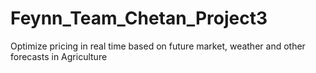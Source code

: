 # Feynn_Team_Chetan_Project3
Optimize pricing in real time based on future market, weather and other forecasts in Agriculture
